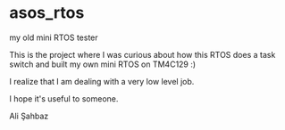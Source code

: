 # asos_rtos

my old mini RTOS tester

This is the project where I was curious about how this RTOS does a task switch and built my own mini RTOS on TM4C129 :) 

I realize that I am dealing with a very low level job. 

I hope it's useful to someone.

Ali Şahbaz

